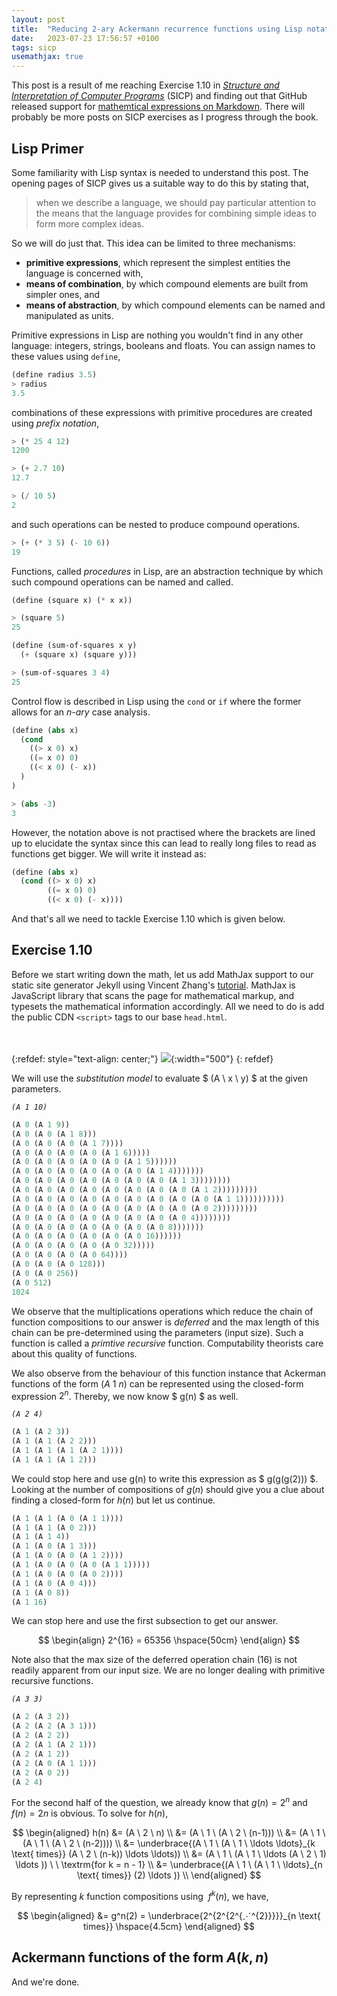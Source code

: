 ```yaml
---
layout: post
title:  "Reducing 2-ary Ackermann recurrence functions using Lisp notation"
date:   2023-07-23 17:56:57 +0100
tags: sicp
usemathjax: true
---
```


This post is a result of me reaching Exercise 1.10 in [_Structure and Interpretation of Computer Programs_](https://web.mit.edu/6.001/6.037/sicp.pdf) (SICP) and finding out that GitHub released support for [mathemtical expressions on Markdown](https://github.blog/2022-05-19-math-support-in-markdown/). There will probably be more posts on SICP exercises as I progress through the book.

## Lisp Primer
Some familiarity with Lisp syntax is needed to understand this post. The opening pages of SICP gives us a suitable way to do this by stating that,
> when we describe a language, we should pay particular attention to the means that the language provides for combining simple ideas to form more complex ideas.

So we will do just that. This idea can be limited to three mechanisms:
- **primitive expressions**, which represent the simplest entities the
language is concerned with,
- **means of combination**, by which compound elements are built
from simpler ones, and
- **means of abstraction**, by which compound elements can be named
and manipulated as units.

Primitive expressions in Lisp are nothing you wouldn't find in any other language: integers, strings, booleans and floats. You can assign names to these values using `define`,

```lisp
(define radius 3.5)
> radius
3.5
```

combinations of these expressions with primitive procedures are created using _prefix notation_,
```lisp
> (* 25 4 12)
1200

> (+ 2.7 10)
12.7

> (/ 10 5)
2
```

and such operations can be nested to produce compound operations.

```lisp
> (+ (* 3 5) (- 10 6))
19
```

Functions, called _procedures_ in Lisp, are an abstraction technique by which such compound operations can be named and called.
```lisp
(define (square x) (* x x))

> (square 5)
25

(define (sum-of-squares x y)
  (+ (square x) (square y)))

> (sum-of-squares 3 4)
25
```

Control flow is described in Lisp using the `cond` or `if` where the former allows for an _n-ary_ case analysis.

```lisp
(define (abs x)
  (cond 
    ((> x 0) x)
    ((= x 0) 0)
    ((< x 0) (- x))
  )
)

> (abs -3)
3
```
However, the notation above is not practised where the brackets are lined up to elucidate the syntax since this can lead to really long files to read as functions get bigger. We will write it instead as:

```lisp
(define (abs x)
  (cond ((> x 0) x)
        ((= x 0) 0)
        ((< x 0) (- x))))
```

And that's all we need to tackle Exercise 1.10 which is given below.

## Exercise 1.10
Before we start writing down the math, let us add MathJax support to our static site generator Jekyll using Vincent Zhang's [tutorial](http://webdocs.cs.ualberta.ca/~zichen2/blog/coding/setup/2019/02/17/how-to-add-mathjax-support-to-jekyll.html). MathJax is JavaScript library that scans the page for mathematical markup, and typesets the mathematical information accordingly. All we need to do is add the public CDN `<script>` tags to our base `head.html`.

<br><br>
{:refdef: style="text-align: center;"}
![](/img/ex1.10.png){:width="500"}
{: refdef}

We will use the _substitution model_ to evaluate $ (A \ x \ y) $ at the given parameters.

_`(A 1 10)`_
```lisp
(A 0 (A 1 9))
(A 0 (A 0 (A 1 8)))
(A 0 (A 0 (A 0 (A 1 7))))
(A 0 (A 0 (A 0 (A 0 (A 1 6)))))
(A 0 (A 0 (A 0 (A 0 (A 0 (A 1 5))))))
(A 0 (A 0 (A 0 (A 0 (A 0 (A 0 (A 1 4)))))))
(A 0 (A 0 (A 0 (A 0 (A 0 (A 0 (A 0 (A 1 3))))))))
(A 0 (A 0 (A 0 (A 0 (A 0 (A 0 (A 0 (A 0 (A 1 2)))))))))
(A 0 (A 0 (A 0 (A 0 (A 0 (A 0 (A 0 (A 0 (A 0 (A 1 1))))))))))
(A 0 (A 0 (A 0 (A 0 (A 0 (A 0 (A 0 (A 0 (A 0 2)))))))))
(A 0 (A 0 (A 0 (A 0 (A 0 (A 0 (A 0 (A 0 4))))))))
(A 0 (A 0 (A 0 (A 0 (A 0 (A 0 (A 0 8)))))))
(A 0 (A 0 (A 0 (A 0 (A 0 (A 0 16))))))
(A 0 (A 0 (A 0 (A 0 (A 0 32)))))
(A 0 (A 0 (A 0 (A 0 64))))
(A 0 (A 0 (A 0 128)))
(A 0 (A 0 256))
(A 0 512)
1024
```

We observe that the multiplications operations which reduce the chain of function compositions to our answer is _deferred_ and the max length of this chain can be pre-determined using the parameters (input size). Such a function is called a _primtive recursive_ function. Computability theorists care about this quality of functions.

We also observe from the behaviour of this function instance that Ackerman functions of the form $(A \ 1 \ n)$ can be represented using the closed-form expression $2^n$. Thereby, we now know $ g(n) $ as well.

_`(A 2 4)`_
```lisp
(A 1 (A 2 3))
(A 1 (A 1 (A 2 2)))
(A 1 (A 1 (A 1 (A 2 1))))
(A 1 (A 1 (A 1 2)))
```
We could stop here and use g(n) to write this expression as $ g(g(g(2))) $. Looking at the number of compositions of $g(n)$ should give you a clue about finding a closed-form for $h(n)$ but let us continue.

```lisp
(A 1 (A 1 (A 0 (A 1 1))))
(A 1 (A 1 (A 0 2)))
(A 1 (A 1 4))
(A 1 (A 0 (A 1 3)))
(A 1 (A 0 (A 0 (A 1 2))))
(A 1 (A 0 (A 0 (A 0 (A 1 1)))))
(A 1 (A 0 (A 0 (A 0 2))))
(A 1 (A 0 (A 0 4)))
(A 1 (A 0 8))
(A 1 16)
```
We can stop here and use the first subsection to get our answer.

$$
\begin{align}
2^{16} = 65356 \hspace{50cm} 
\end{align}
$$

Note also that the max size of the deferred operation chain (16) is not readily apparent from our input size. We are no longer dealing with primitive recursive functions.

_`(A 3 3)`_
```lisp
(A 2 (A 3 2))
(A 2 (A 2 (A 3 1)))
(A 2 (A 2 2))
(A 2 (A 1 (A 2 1)))
(A 2 (A 1 2))
(A 2 (A 0 (A 1 1)))
(A 2 (A 0 2))
(A 2 4)
```

For the second half of the question, we already know that $g(n) = 2^n$ and $f(n) = 2n$ is obvious. To solve for $h(n)$,

$$
\begin{aligned}
h(n) &= (A \ 2 \ n) \\
&= (A \ 1 \ (A \ 2 \ (n-1))) \\
&= (A \ 1 \ (A \ 1 \ (A \ 2 \ (n-2)))) \\
&= \underbrace{(A \ 1 \ (A \ 1 \ \ldots \ldots}_{k \text{ times}} (A \ 2 \ (n-k)) \ldots \ldots)) \\
&= (A \ 1 \ (A \ 1 \ \ldots (A \ 2 \ 1) \ldots )) \ \ \textrm{for k = n - 1} \\
&= \underbrace{(A \ 1 \ (A \ 1 \ \ldots}_{n \text{ times}} (2) \ldots )) \\
\end{aligned}
$$


By representing $k$ function compositions using $\ f^k(n)$, we have,


$$
\begin{aligned}
&= g^n(2) = \underbrace{2^{2^{2^{⋰^{2}}}}}_{n \text{ times}} \hspace{4.5cm}
\end{aligned}
$$

## Ackermann functions of the form $A(k, n)$



And we're done.